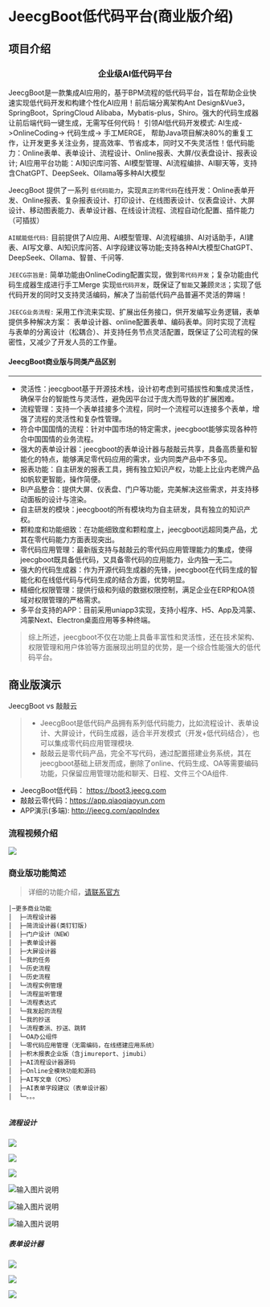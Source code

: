
JeecgBoot低代码平台(商业版介绍)
===============



项目介绍
-----------------------------------

<h3 align="center">企业级AI低代码平台</h3>


JeecgBoot是一款集成AI应用的，基于BPM流程的低代码平台，旨在帮助企业快速实现低代码开发和构建个性化AI应用！前后端分离架构Ant Design&Vue3，SpringBoot，SpringCloud Alibaba，Mybatis-plus，Shiro。强大的代码生成器让前后端代码一键生成，无需写任何代码！ 引领AI低代码开发模式: AI生成->OnlineCoding-> 代码生成-> 手工MERGE， 帮助Java项目解决80%的重复工作，让开发更多关注业务，提高效率、节省成本，同时又不失灵活性！低代码能力：Online表单、表单设计、流程设计、Online报表、大屏/仪表盘设计、报表设计; AI应用平台功能：AI知识库问答、AI模型管理、AI流程编排、AI聊天等，支持含ChatGPT、DeepSeek、Ollama等多种AI大模型

JeecgBoot 提供了一系列 `低代码能力`，实现`真正的零代码`在线开发：Online表单开发、Online报表、复杂报表设计、打印设计、在线图表设计、仪表盘设计、大屏设计、移动图表能力、表单设计器、在线设计流程、流程自动化配置、插件能力（可插拔）

`AI赋能低代码:` 目前提供了AI应用、AI模型管理、AI流程编排、AI对话助手，AI建表、AI写文章、AI知识库问答、AI字段建议等功能;支持各种AI大模型ChatGPT、DeepSeek、Ollama、智普、千问等.

`JEECG宗旨是:` 简单功能由OnlineCoding配置实现，做到`零代码开发`；复杂功能由代码生成器生成进行手工Merge 实现`低代码开发`，既保证了`智能`又兼顾`灵活`；实现了低代码开发的同时又支持灵活编码，解决了当前低代码产品普遍不灵活的弊端！

`JEECG业务流程:` 采用工作流来实现、扩展出任务接口，供开发编写业务逻辑，表单提供多种解决方案： 表单设计器、online配置表单、编码表单。同时实现了流程与表单的分离设计（松耦合）、并支持任务节点灵活配置，既保证了公司流程的保密性，又减少了开发人员的工作量。



#### JeecgBoot商业版与同类产品区别
-----------------------------------

- 灵活性：jeecgboot基于开源技术栈，设计初考虑到可插拔性和集成灵活性，确保平台的智能性与灵活性，避免因平台过于庞大而导致的扩展困难。
- 流程管理：支持一个表单挂接多个流程，同时一个流程可以连接多个表单，增强了流程的灵活性和复杂性管理。
- 符合中国国情的流程：针对中国市场的特定需求，jeecgboot能够实现各种符合中国国情的业务流程。
- 强大的表单设计器：jeecgboot的表单设计器与敲敲云共享，具备高质量和智能化的特点，能够满足零代码应用的需求，业内同类产品中不多见。
- 报表功能：自主研发的报表工具，拥有独立知识产权，功能上比业内老牌产品如帆软更智能，操作简便。
- BI产品整合：提供大屏、仪表盘、门户等功能，完美解决这些需求，并支持移动面板的设计与渲染。
- 自主研发的模块：jeecgboot的所有模块均为自主研发，具有独立的知识产权。
- 颗粒度和功能细致：在功能细致度和颗粒度上，jeecgboot远超同类产品，尤其在零代码能力方面表现突出。
- 零代码应用管理：最新版支持与敲敲云的零代码应用管理能力的集成，使得jeecgboot既具备低代码，又具备零代码的应用能力，业内独一无二。
- 强大的代码生成器：作为开源代码生成器的先锋，jeecgboot在代码生成的智能化和在线低代码与代码生成的结合方面，优势明显。
- 精细化权限管理：提供行级和列级的数据权限控制，满足企业在ERP和OA领域对权限管理的严格需求。
- 多平台支持的APP：目前采用uniapp3实现，支持小程序、H5、App及鸿蒙、鸿蒙Next、Electron桌面应用等多种终端。

> 综上所述，jeecgboot不仅在功能上具备丰富性和灵活性，还在技术架构、权限管理和用户体验等方面展现出明显的优势，是一个综合性能强大的低代码平台。



商业版演示
-----------------------------------

JeecgBoot vs 敲敲云
> - JeecgBoot是低代码产品拥有系列低代码能力，比如流程设计、表单设计、大屏设计，代码生成器，适合半开发模式（开发+低代码结合），也可以集成零代码应用管理模块.
> - 敲敲云是零代码产品，完全不写代码，通过配置搭建业务系统，其在jeecgboot基础上研发而成，删除了online、代码生成、OA等需要编码功能，只保留应用管理功能和聊天、日程、文件三个OA组件.


- JeecgBoot低代码：  https://boot3.jeecg.com
- 敲敲云零代码：https://app.qiaoqiaoyun.com
- APP演示(多端): http://jeecg.com/appIndex


### 流程视频介绍

[![](https://jeecgos.oss-cn-beijing.aliyuncs.com/files/flow_video.png)](https://www.bilibili.com/video/BV1Nk4y1o7Qc)



### 商业版功能简述

> 详细的功能介绍，[请联系官方](https://jeecg.com/vip)

```
│─更多商业功能
│  ├─流程设计器
│  ├─简流设计器(类钉钉版)
│  ├─门户设计（NEW）
│  ├─表单设计器
│  ├─大屏设计器
│  └─我的任务
│  └─历史流程
│  └─历史流程
│  └─流程实例管理
│  └─流程监听管理
│  └─流程表达式
│  └─我发起的流程
│  └─我的抄送
│  └─流程委派、抄送、跳转
│  └─OA办公组件
│  └─零代码应用管理（无需编码，在线搭建应用系统）
│  ├─积木报表企业版（含jimureport、jimubi）
│  ├─AI流程设计器源码
│  ├─Online全模块功能和源码
│  ├─AI写文章（CMS）
│  ├─AI表单字段建议（表单设计器）
│  └─。。。
   
```




##### 流程设计
![](https://oscimg.oschina.net/oscnet/up-981ce174e4fbb48c8a2ce4ccfd7372e2994.png)

![](https://oscimg.oschina.net/oscnet/up-1dc0d052149ec675f3e4fad632b82b48add.png)

![](https://oscimg.oschina.net/oscnet/up-de31bc2f9d9b8332c554b0954cc73d79593.png)

![输入图片说明](https://static.oschina.net/uploads/img/201907/05165142_yyQ7.png "在这里输入图片标题")

![输入图片说明](https://static.oschina.net/uploads/img/201904/14160917_9Ftz.png "在这里输入图片标题")

![输入图片说明](https://static.oschina.net/uploads/img/201904/14160633_u59G.png "在这里输入图片标题")



##### 表单设计器
![](https://oscimg.oschina.net/oscnet/up-5f8cb657615714b02190b355e59f60c5937.png)

![](https://oscimg.oschina.net/oscnet/up-d9659b2f324e33218476ec98c9b400e6508.png)

![](https://oscimg.oschina.net/oscnet/up-4868615395272d3206dbb960ade02dbc291.png)
